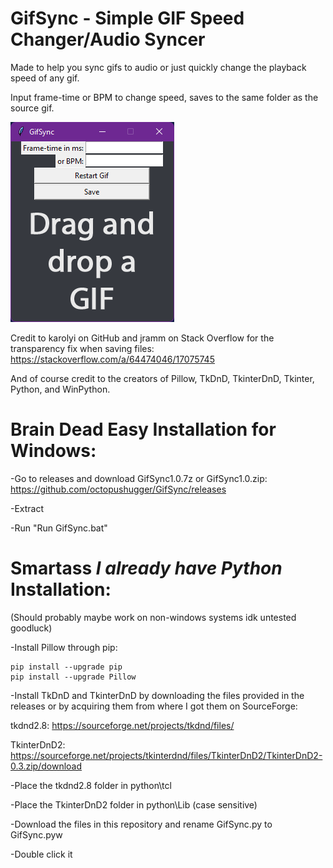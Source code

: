 # GifSync - Simple GIF Speed Changer/Audio Syncer

Made to help you sync gifs to audio or just quickly change the playback speed of any gif. 

Input frame-time or BPM to change speed, saves to the same folder as the source gif. 

![alt text](https://raw.githubusercontent.com/octopushugger/GifSync/main/ProgramScreenshot.png?raw=true)

Credit to karolyi on GitHub and jramm on Stack Overflow for the transparency fix when saving files:
https://stackoverflow.com/a/64474046/17075745

And of course credit to the creators of Pillow, TkDnD, TkinterDnD, Tkinter, Python, and WinPython. 

# Brain Dead Easy Installation for Windows:

-Go to releases and download GifSync1.0.7z or GifSync1.0.zip:
https://github.com/octopushugger/GifSync/releases

-Extract

-Run "Run GifSync.bat"

# Smartass *I already have Python* Installation:
(Should probably maybe work on non-windows systems idk untested goodluck)

-Install Pillow through pip:
```
pip install --upgrade pip
pip install --upgrade Pillow
```

-Install TkDnD and TkinterDnD by downloading the files provided in the releases or by acquiring them from where I got them on SourceForge:

tkdnd2.8:
https://sourceforge.net/projects/tkdnd/files/

TkinterDnD2:
https://sourceforge.net/projects/tkinterdnd/files/TkinterDnD2/TkinterDnD2-0.3.zip/download

-Place the tkdnd2.8 folder in python\tcl

-Place the TkinterDnD2 folder in python\Lib (case sensitive)

-Download the files in this repository and rename GifSync.py to GifSync.pyw

-Double click it
